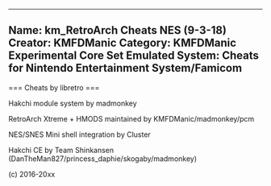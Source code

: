 -----------------------
Name: km_RetroArch Cheats NES (9-3-18)
Creator: KMFDManic
Category: KMFDManic Experimental Core Set
Emulated System: Cheats for Nintendo Entertainment System/Famicom
-----------------------
=== Cheats by libretro ===

Hakchi module system by madmonkey

RetroArch Xtreme + HMODS maintained by KMFDManic/madmonkey/pcm

NES/SNES Mini shell integration by Cluster

Hakchi CE by Team Shinkansen (DanTheMan827/princess_daphie/skogaby/madmonkey)

(c) 2016-20xx
